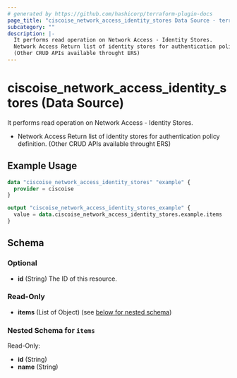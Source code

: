 ```yaml
---
# generated by https://github.com/hashicorp/terraform-plugin-docs
page_title: "ciscoise_network_access_identity_stores Data Source - terraform-provider-ciscoise"
subcategory: ""
description: |-
  It performs read operation on Network Access - Identity Stores.
  Network Access Return list of identity stores for authentication policy definition.
  (Other CRUD APIs available throught ERS)
---
```


# ciscoise_network_access_identity_stores (Data Source)

It performs read operation on Network Access - Identity Stores.

- Network Access Return list of identity stores for authentication policy definition.
 (Other CRUD APIs available throught ERS)

## Example Usage

```terraform
data "ciscoise_network_access_identity_stores" "example" {
  provider = ciscoise
}

output "ciscoise_network_access_identity_stores_example" {
  value = data.ciscoise_network_access_identity_stores.example.items
}
```

<!-- schema generated by tfplugindocs -->
## Schema

### Optional

- **id** (String) The ID of this resource.

### Read-Only

- **items** (List of Object) (see [below for nested schema](#nestedatt--items))

<a id="nestedatt--items"></a>
### Nested Schema for `items`

Read-Only:

- **id** (String)
- **name** (String)


